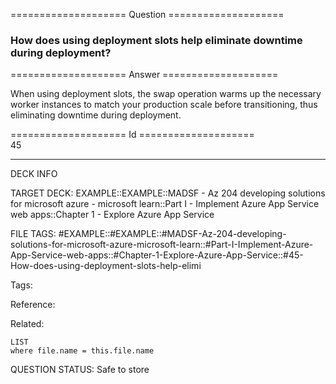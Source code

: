==================== Question ====================  

### How does using deployment slots help eliminate downtime during deployment?  

==================== Answer ====================  

When using deployment slots, the swap operation warms up the necessary worker instances to match your production scale before transitioning, thus eliminating downtime during deployment.

==================== Id ====================  
45

---

DECK INFO

TARGET DECK: EXAMPLE::EXAMPLE::MADSF - Az 204 developing solutions for microsoft azure - microsoft learn::Part I - Implement Azure App Service web apps::Chapter 1 - Explore Azure App Service

FILE TAGS: #EXAMPLE::#EXAMPLE::#MADSF-Az-204-developing-solutions-for-microsoft-azure-microsoft-learn::#Part-I-Implement-Azure-App-Service-web-apps::#Chapter-1-Explore-Azure-App-Service::#45-How-does-using-deployment-slots-help-elimi

Tags:

Reference:

Related:

```dataview
LIST
where file.name = this.file.name
```

QUESTION STATUS: Safe to store
